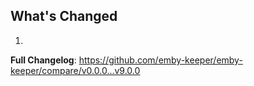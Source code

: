 ## What's Changed

1.

**Full Changelog**: https://github.com/emby-keeper/emby-keeper/compare/v0.0.0...v9.0.0
